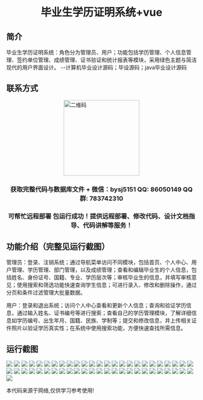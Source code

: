 <p><h1 align="center">毕业生学历证明系统+vue</h1></p>

## 简介
毕业生学历证明系统：角色分为管理员、用户；功能包括学历管理、个人信息管理、签约单位管理、成绩管理、证书验证和统计报表等模块，采用绿色主题与简洁现代的用户界面设计。    --计算机毕业设计源码；毕设源码；java毕业设计源码


## 联系方式
<img src="https://bs-1329754181.cos.ap-shanghai.myqcloud.com/wx.jpg" alt="二维码" style="display: block; margin: 0 auto;" width="200px">
<p><h3 align="center">获取完整代码与数据库文件 + 微信：bysj5151 QQ: 86050149 QQ群: 783742310</h3></p>
<p><h3 align="center">可帮忙远程部署 包运行成功！提供远程部署、修改代码、设计文档指导、代码讲解等服务！</h3></p>

## 功能介绍（完整见运行截图）
管理员：登录、注销系统；通过导航菜单访问不同模块，包括首页、个人中心、用户管理、学历管理、部门管理，以及成绩管理；查看和编辑毕业生的个人信息，包括姓名、身份证号、国籍、专业、学历层次等；审核毕业生的信息，并填写审核意见；使用搜索和筛选功能快速查询学生信息；可进行录入、修改和删除操作，通过分页和条件过滤管理大批量数据。

用户：登录和退出系统；访问个人中心查看和更新个人信息；查询和验证学历信息，通过输入姓名、证书编号等进行搜索；查看自己的学历管理模块，了解详细信息如学历编号、出生年月、国籍、民族、学制等；提交和修改信息，并上传相关证件照片以验证学历真实性；在系统中使用搜索功能，方便快速查找所需信息。


## 运行截图
![](https://bs-1329754181.cos.ap-shanghai.myqcloud.com/ssm/GraduateCertificateSystem/img/001.jpg)
![](https://bs-1329754181.cos.ap-shanghai.myqcloud.com/ssm/GraduateCertificateSystem/img/002.jpg)
![](https://bs-1329754181.cos.ap-shanghai.myqcloud.com/ssm/GraduateCertificateSystem/img/003.jpg)
![](https://bs-1329754181.cos.ap-shanghai.myqcloud.com/ssm/GraduateCertificateSystem/img/004.jpg)
![](https://bs-1329754181.cos.ap-shanghai.myqcloud.com/ssm/GraduateCertificateSystem/img/005.jpg)
![](https://bs-1329754181.cos.ap-shanghai.myqcloud.com/ssm/GraduateCertificateSystem/img/006.jpg)
![](https://bs-1329754181.cos.ap-shanghai.myqcloud.com/ssm/GraduateCertificateSystem/img/007.jpg)
![](https://bs-1329754181.cos.ap-shanghai.myqcloud.com/ssm/GraduateCertificateSystem/img/008.jpg)
![](https://bs-1329754181.cos.ap-shanghai.myqcloud.com/ssm/GraduateCertificateSystem/img/009.jpg)
![](https://bs-1329754181.cos.ap-shanghai.myqcloud.com/ssm/GraduateCertificateSystem/img/010.jpg)
![](https://bs-1329754181.cos.ap-shanghai.myqcloud.com/ssm/GraduateCertificateSystem/img/011.jpg)
![](https://bs-1329754181.cos.ap-shanghai.myqcloud.com/ssm/GraduateCertificateSystem/img/012.jpg)
![](https://bs-1329754181.cos.ap-shanghai.myqcloud.com/ssm/GraduateCertificateSystem/img/013.jpg)
![](https://bs-1329754181.cos.ap-shanghai.myqcloud.com/ssm/GraduateCertificateSystem/img/014.jpg)
![](https://bs-1329754181.cos.ap-shanghai.myqcloud.com/ssm/GraduateCertificateSystem/img/015.jpg)
![](https://bs-1329754181.cos.ap-shanghai.myqcloud.com/ssm/GraduateCertificateSystem/img/016.jpg)
![](https://bs-1329754181.cos.ap-shanghai.myqcloud.com/ssm/GraduateCertificateSystem/img/017.jpg)
![](https://bs-1329754181.cos.ap-shanghai.myqcloud.com/ssm/GraduateCertificateSystem/img/018.jpg)
![](https://bs-1329754181.cos.ap-shanghai.myqcloud.com/ssm/GraduateCertificateSystem/img/019.jpg)
![](https://bs-1329754181.cos.ap-shanghai.myqcloud.com/ssm/GraduateCertificateSystem/img/020.jpg)
![](https://bs-1329754181.cos.ap-shanghai.myqcloud.com/ssm/GraduateCertificateSystem/img/021.jpg)
![](https://bs-1329754181.cos.ap-shanghai.myqcloud.com/ssm/GraduateCertificateSystem/img/022.jpg)
![](https://bs-1329754181.cos.ap-shanghai.myqcloud.com/ssm/GraduateCertificateSystem/img/023.jpg)
![](https://bs-1329754181.cos.ap-shanghai.myqcloud.com/ssm/GraduateCertificateSystem/img/024.jpg)
![](https://bs-1329754181.cos.ap-shanghai.myqcloud.com/ssm/GraduateCertificateSystem/img/025.jpg)
![](https://bs-1329754181.cos.ap-shanghai.myqcloud.com/ssm/GraduateCertificateSystem/img/026.jpg)
![](https://bs-1329754181.cos.ap-shanghai.myqcloud.com/ssm/GraduateCertificateSystem/img/027.jpg)
![](https://bs-1329754181.cos.ap-shanghai.myqcloud.com/ssm/GraduateCertificateSystem/img/028.jpg)
![](https://bs-1329754181.cos.ap-shanghai.myqcloud.com/ssm/GraduateCertificateSystem/img/029.jpg)
![](https://bs-1329754181.cos.ap-shanghai.myqcloud.com/ssm/GraduateCertificateSystem/img/030.jpg)
![](https://bs-1329754181.cos.ap-shanghai.myqcloud.com/ssm/GraduateCertificateSystem/img/031.jpg)
![](https://bs-1329754181.cos.ap-shanghai.myqcloud.com/ssm/GraduateCertificateSystem/img/032.jpg)
![](https://bs-1329754181.cos.ap-shanghai.myqcloud.com/ssm/GraduateCertificateSystem/img/033.jpg)
![](https://bs-1329754181.cos.ap-shanghai.myqcloud.com/ssm/GraduateCertificateSystem/img/034.jpg)
![](https://bs-1329754181.cos.ap-shanghai.myqcloud.com/ssm/GraduateCertificateSystem/img/035.jpg)
![](https://bs-1329754181.cos.ap-shanghai.myqcloud.com/ssm/GraduateCertificateSystem/img/036.jpg)
![](https://bs-1329754181.cos.ap-shanghai.myqcloud.com/ssm/GraduateCertificateSystem/img/037.jpg)
![](https://bs-1329754181.cos.ap-shanghai.myqcloud.com/ssm/GraduateCertificateSystem/img/038.jpg)
![](https://bs-1329754181.cos.ap-shanghai.myqcloud.com/ssm/GraduateCertificateSystem/img/039.jpg)
![](https://bs-1329754181.cos.ap-shanghai.myqcloud.com/ssm/GraduateCertificateSystem/img/040.jpg)
![](https://bs-1329754181.cos.ap-shanghai.myqcloud.com/ssm/GraduateCertificateSystem/img/041.jpg)
![](https://bs-1329754181.cos.ap-shanghai.myqcloud.com/ssm/GraduateCertificateSystem/img/042.jpg)
![](https://bs-1329754181.cos.ap-shanghai.myqcloud.com/ssm/GraduateCertificateSystem/img/043.jpg)
![](https://bs-1329754181.cos.ap-shanghai.myqcloud.com/ssm/GraduateCertificateSystem/img/044.jpg)
![](https://bs-1329754181.cos.ap-shanghai.myqcloud.com/ssm/GraduateCertificateSystem/img/045.jpg)
![](https://bs-1329754181.cos.ap-shanghai.myqcloud.com/ssm/GraduateCertificateSystem/img/046.jpg)
![](https://bs-1329754181.cos.ap-shanghai.myqcloud.com/ssm/GraduateCertificateSystem/img/047.jpg)
![](https://bs-1329754181.cos.ap-shanghai.myqcloud.com/ssm/GraduateCertificateSystem/img/048.jpg)
![](https://bs-1329754181.cos.ap-shanghai.myqcloud.com/ssm/GraduateCertificateSystem/img/049.jpg)
![](https://bs-1329754181.cos.ap-shanghai.myqcloud.com/ssm/GraduateCertificateSystem/img/050.jpg)
![](https://bs-1329754181.cos.ap-shanghai.myqcloud.com/ssm/GraduateCertificateSystem/img/051.jpg)

<p>本代码来源于网络,仅供学习参考使用!</p>
